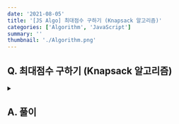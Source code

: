 ```yaml
---
date: '2021-08-05'
title: '[JS Algo] 최대점수 구하기 (Knapsack 알고리즘)'
categories: ['Algorithm', 'JavaScript']
summary: ''
thumbnail: './Algorithm.png'
---
```


## Q. 최대점수 구하기 (Knapsack 알고리즘)

<details>
<summary></summary>
<div markdown="1">       
매개변수 nums 에 N 개의 문제를 풀었을 때의 얻을 수 있는 점수와 푸는데 걸리는 시간이 주어집니다. 매개변수 m 에는 제한 시간이 주어집니다. 제한 시간 안에 N 개의 문제중 풀어서 얻을 수 있는 최대점수를 반환해야 합니다.
</div>
</details>

## A. 풀이

```javascript

```